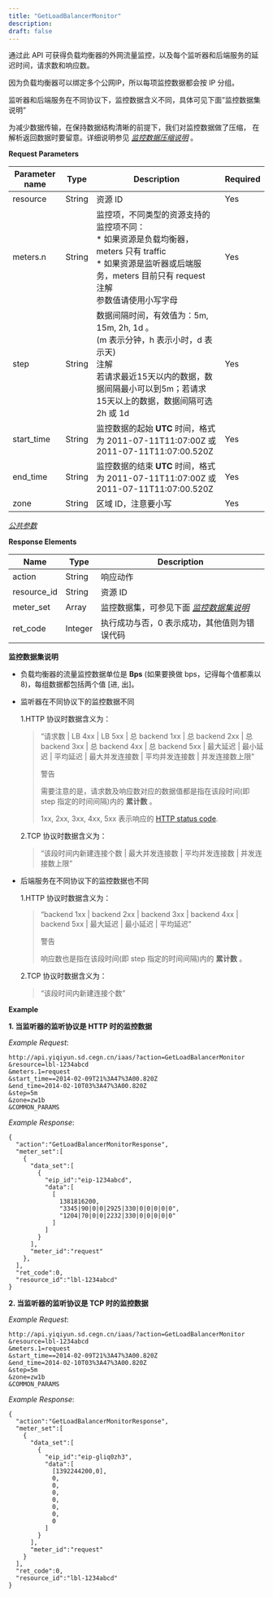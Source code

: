 ```yaml
---
title: "GetLoadBalancerMonitor"
description: 
draft: false
---
```




通过此 API 可获得负载均衡器的外网流量监控，以及每个监听器和后端服务的延迟时间，请求数和响应数。

因为负载均衡器可以绑定多个公网IP，所以每项监控数据都会按 IP 分组。

监听器和后端服务在不同协议下，监控数据含义不同，具体可见下面”监控数据集说明”

为减少数据传输，在保持数据结构清晰的前提下，我们对监控数据做了压缩， 在解析返回数据时要留意。详细说明参见 [_监控数据压缩说明_](../compress/) 。

**Request Parameters**

| Parameter name | Type | Description | Required |
| --- | --- | --- | --- |
| resource | String | 资源 ID | Yes |
| meters.n | String | 监控项，不同类型的资源支持的监控项不同：<br/>*   如果资源是负载均衡器，meters 只有 traffic<br/>*   如果资源是监听器或后端服务，meters 目前只有 request<br/>注解<br/>参数值请使用小写字母 | Yes |
| step | String | 数据间隔时间，有效值为：5m, 15m, 2h, 1d 。<br/>(m 表示分钟，h 表示小时，d 表示天)<br/>注解<br/>若请求最近15天以内的数据，数据间隔最小可以到5m；若请求15天以上的数据，数据间隔可选2h 或 1d | Yes |
| start_time | String | 监控数据的起始 **UTC** 时间，格式为 2011-07-11T11:07:00Z 或 2011-07-11T11:07:00.520Z | Yes |
| end_time | String | 监控数据的结束 **UTC** 时间，格式为 2011-07-11T11:07:00Z 或 2011-07-11T11:07:00.520Z | Yes |
| zone | String | 区域 ID，注意要小写 | Yes |

[_公共参数_](../../../parameters/)

**Response Elements**

| Name | Type | Description |
| --- | --- | --- |
| action | String | 响应动作 |
| resource_id | String | 资源 ID |
| meter_set | Array | 监控数据集，可参见下面 [_监控数据集说明_](#lb-data-meaning) |
| ret_code | Integer | 执行成功与否，0 表示成功，其他值则为错误代码 |

**监控数据集说明**

*   负载均衡器的流量监控数据单位是 **Bps** (如果要换做 bps，记得每个值都乘以8)，每组数据都包括两个值 [进, 出]。

*   监听器在不同协议下的监控数据不同

    1.HTTP 协议时数据含义为：

    > 
    > 
    > “请求数 \| LB 4xx \| LB 5xx \| 总 backend 1xx \| 总 backend 2xx \| 总 backend 3xx \| 总 backend 4xx \| 总 backend 5xx \| 最大延迟 \| 最小延迟 \| 平均延迟 \| 最大并发连接数 \| 平均并发连接数 \| 并发连接数上限”
    > 
    > 
    > 
    > 警告
    > 
    > 需要注意的是，请求数及响应数对应的数据值都是指在该段时间(即 step 指定的时间间隔)内的 **累计数** 。
    > 
    > 
    > 
    > 1xx, 2xx, 3xx, 4xx, 5xx 表示响应的 [HTTP status code](http://www.w3.org/Protocols/rfc2616/rfc2616-sec10.html).
    > 
    > 

    2.TCP 协议时数据含义为：

    > 
    > 
    > “该段时间内新建连接个数 \| 最大并发连接数 \| 平均并发连接数 \| 并发连接数上限”
    > 
    > 

*   后端服务在不同协议下的监控数据也不同

    1.HTTP 协议时数据含义为：

    > 
    > 
    > “backend 1xx \| backend 2xx \| backend 3xx \| backend 4xx \| backend 5xx \| 最大延迟 \| 最小延迟 \| 平均延迟”
    > 
    > 
    > 
    > 警告
    > 
    > 响应数也是指在该段时间(即 step 指定的时间间隔)内的 **累计数** 。
    > 
    > 
    > 
    > 

    2.TCP 协议时数据含义为：

    > 
    > 
    > “该段时间内新建连接个数”
    > 
    > 

**Example**

**1\. 当监听器的监听协议是 HTTP 时的监控数据**

_Example Request_:

```
http://api.yiqiyun.sd.cegn.cn/iaas/?action=GetLoadBalancerMonitor
&resource=lbl-1234abcd
&meters.1=request
&start_time==2014-02-09T21%3A47%3A00.820Z
&end_time=2014-02-10T03%3A47%3A00.820Z
&step=5m
&zone=zw1b
&COMMON_PARAMS
```

_Example Response_:

```
{
  "action":"GetLoadBalancerMonitorResponse",
  "meter_set":[
    {
      "data_set":[
        {
          "eip_id":"eip-1234abcd",
          "data":[
            [
              1381816200,
              "3345|90|0|0|2925|330|0|0|0|0|0",
              "1204|70|0|0|2232|330|0|0|0|0|0"
            ]
          ]
        }
      ],
      "meter_id":"request"
    },
  ],
  "ret_code":0,
  "resource_id":"lbl-1234abcd"
}
```

**2\. 当监听器的监听协议是 TCP 时的监控数据**

_Example Request_:

```
http://api.yiqiyun.sd.cegn.cn/iaas/?action=GetLoadBalancerMonitor
&resource=lbl-1234abcd
&meters.1=request
&start_time==2014-02-09T21%3A47%3A00.820Z
&end_time=2014-02-10T03%3A47%3A00.820Z
&step=5m
&zone=zw1b
&COMMON_PARAMS
```

_Example Response_:

```
{
  "action":"GetLoadBalancerMonitorResponse",
  "meter_set":[
    {
      "data_set":[
        {
          "eip_id":"eip-gliq0zh3",
          "data":[
            [1392244200,0],
            0,
            0,
            0,
            0,
            0,
            0,
            0
          ]
        }
      ],
      "meter_id":"request"
    }
  ],
  "ret_code":0,
  "resource_id":"lbl-1234abcd"
}
```
